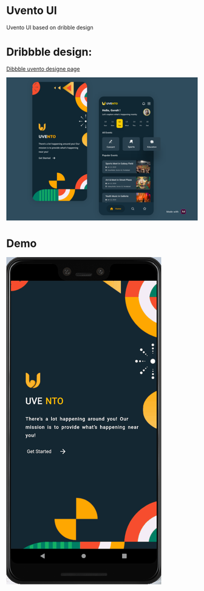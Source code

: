 # Uvento UI

Uvento UI based on dribble design

# Dribbble design:
[Dibbble uvento designe page](https://dribbble.com/shots/9519342-UVENTO-App-Event-app-Exploration)

![Dribbble design](readme_assets/dribbble-uvento.png)

# Demo
![Uvento app demo](readme_assets/uvento.gif)